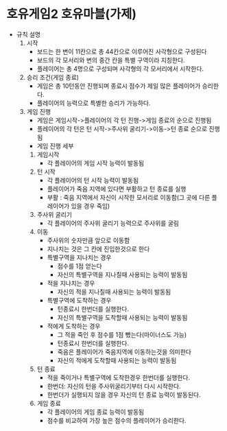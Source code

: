호유게임2 호유마블(가제)
=======================
* 규칙 설명
  1. 시작
     * 보드는 한 변이 11칸으로 총 44칸으로 이루어진 사각형으로 구성된다
     * 보드의 각 모서리와 변의 중간 칸을 특별 구역이라 지칭한다.
     * 플레이어는 총 4명으로 구성되며 사각형의 각 모서리에서 시작한다.
  2. 승리 조건(게임 종료)
     * 게임은 총 10턴동안 진행되며 종료시 점수가 제일 많은 플레이어가 승리한다.
     * 플레이어의 능력으로 특별한 승리가 가능하다.
  3. 게임 진행
     * 게임은 게임시작->플레이어의 각 턴 진행->게임 종료의 순으로 진행됨
     * 플레이어의 각 턴은 턴 시작->주사위 굴리기->이동->턴 종료 순으로 진행됨
     * 게임 진행 세부
      1. 게임시작 
         * 각 플레이어의 게임 시작 능력이 발동됨
      2. 턴 시작
         * 각 플레이어의 턴 시작 능력이 발동됨
         * 플레이어가 죽음 지역에 있다면 부활하고 턴 종료를 실행
         * 부활 : 죽음 지역에서 자신이 시작한 모서리로 이동함(그 곳에 다른 플레이어가 있을 경우 죽임)
      3. 주사위 굴리기
         * 각 플레이어의 주사위 굴리기 능력으로 주사위를 굴림
      4. 이동
         * 주사위의 숫자만큼 앞으로 이동함
         * 지나치는 것은 그 칸에 진입한것으로 한다
         * 특별구역을 지나치는 경우
           * 점수를 1점 얻는다
           * 자신의 특별구역을 지나칠때 사용되는 능력이 발동됨
         * 적을 지나치는 경우
           * 자신의 적을 지나칠때 사용되는 능력이 발동됨
         * 특별구역에 도착하는 경우
           * 턴종료시 한번더를 실행한다.
           * 자신의 특별구역을 도착할때 사용되는 능력이 발동됨
         * 적에게 도착하는 경우
           * 그 적을 죽인 후 점수를 1점 뺐는다(마이너스도 가능)
           * 턴종료시 한번더를 실행한다.
           * 죽음은 플레이어가 죽음지역에 이동하는것을 의미한다
           * 자신의 적에게 도착할때 사용되는 능력이 발동됨
      5. 턴 종료
         * 적을 죽이거나 특별구역에 도착한경우 한번더를 실행한다.
         * 한번더: 자신의 턴을 주사위굴리기부터 다시 시작한다.
         * 한번더가 실행되지 않을 경우 자신의 턴 종료 능력이 발동된다.
      6. 게임 종료
         * 각 플레이어의 게임 종료 능력이 발동됨
         * 점수를 비교하여 가장 높은 점수의 플레이어가 승리한다.
